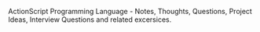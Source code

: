 ActionScript Programming Language - Notes, Thoughts, Questions, Project Ideas, Interview Questions and related excersices. 
